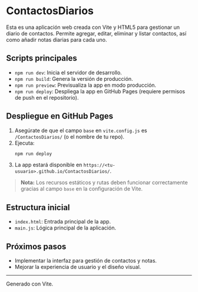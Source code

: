 # ContactosDiarios

Esta es una aplicación web creada con Vite y HTML5 para gestionar un diario de contactos. Permite agregar, editar, eliminar y listar contactos, así como añadir notas diarias para cada uno.

## Scripts principales

- `npm run dev`: Inicia el servidor de desarrollo.
- `npm run build`: Genera la versión de producción.
- `npm run preview`: Previsualiza la app en modo producción.
- `npm run deploy`: Despliega la app en GitHub Pages (requiere permisos de push en el repositorio).

## Despliegue en GitHub Pages

1. Asegúrate de que el campo `base` en `vite.config.js` es `/ContactosDiarios/` (o el nombre de tu repo).
2. Ejecuta:
   ```bash
   npm run deploy
   ```
3. La app estará disponible en `https://<tu-usuario>.github.io/ContactosDiarios/`.

> **Nota:** Los recursos estáticos y rutas deben funcionar correctamente gracias al campo `base` en la configuración de Vite.

## Estructura inicial

- `index.html`: Entrada principal de la app.
- `main.js`: Lógica principal de la aplicación.

## Próximos pasos

- Implementar la interfaz para gestión de contactos y notas.
- Mejorar la experiencia de usuario y el diseño visual.

---

Generado con Vite.

